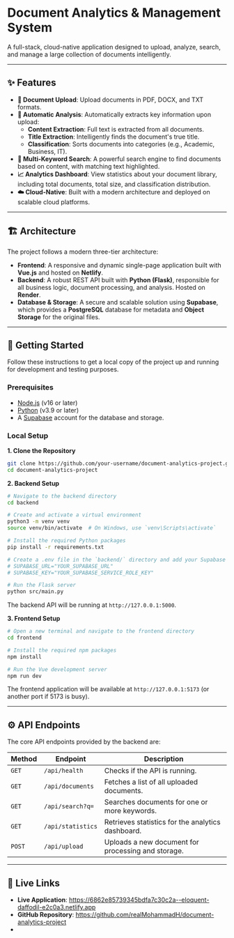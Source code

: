 # Document Analytics & Management System

A full-stack, cloud-native application designed to upload, analyze, search, and manage a large collection of documents intelligently.

---

## ✨ Features

- **📄 Document Upload**: Upload documents in PDF, DOCX, and TXT formats.
- **🧠 Automatic Analysis**: Automatically extracts key information upon upload:
  - **Content Extraction**: Full text is extracted from all documents.
  - **Title Extraction**: Intelligently finds the document's true title.
  - **Classification**: Sorts documents into categories (e.g., Academic, Business, IT).
- **🚀 Multi-Keyword Search**: A powerful search engine to find documents based on content, with matching text highlighted.
- **📈 Analytics Dashboard**: View statistics about your document library, including total documents, total size, and classification distribution.
- **☁️ Cloud-Native**: Built with a modern architecture and deployed on scalable cloud platforms.

---

## 🏗️ Architecture

The project follows a modern three-tier architecture:

- **Frontend**: A responsive and dynamic single-page application built with **Vue.js** and hosted on **Netlify**.
- **Backend**: A robust REST API built with **Python (Flask)**, responsible for all business logic, document processing, and analysis. Hosted on **Render**.
- **Database & Storage**: A secure and scalable solution using **Supabase**, which provides a **PostgreSQL** database for metadata and **Object Storage** for the original files.

---

## 🚀 Getting Started

Follow these instructions to get a local copy of the project up and running for development and testing purposes.

### Prerequisites

- [Node.js](https://nodejs.org/) (v16 or later)
- [Python](https://www.python.org/) (v3.9 or later)
- A [Supabase](https://supabase.com/) account for the database and storage.

### Local Setup

**1. Clone the Repository**

```bash
git clone https://github.com/your-username/document-analytics-project.git
cd document-analytics-project
```

**2. Backend Setup**

```bash
# Navigate to the backend directory
cd backend

# Create and activate a virtual environment
python3 -m venv venv
source venv/bin/activate  # On Windows, use `venv\Scripts\activate`

# Install the required Python packages
pip install -r requirements.txt

# Create a .env file in the `backend/` directory and add your Supabase credentials:
# SUPABASE_URL="YOUR_SUPABASE_URL"
# SUPABASE_KEY="YOUR_SUPABASE_SERVICE_ROLE_KEY"

# Run the Flask server
python src/main.py
```
The backend API will be running at `http://127.0.0.1:5000`.

**3. Frontend Setup**

```bash
# Open a new terminal and navigate to the frontend directory
cd frontend

# Install the required npm packages
npm install

# Run the Vue development server
npm run dev
```
The frontend application will be available at `http://127.0.0.1:5173` (or another port if 5173 is busy).

---

## ⚙️ API Endpoints

The core API endpoints provided by the backend are:

| Method | Endpoint              | Description                                        |
|--------|-----------------------|----------------------------------------------------|
| `GET`  | `/api/health`         | Checks if the API is running.                      |
| `GET`  | `/api/documents`      | Fetches a list of all uploaded documents.          |
| `GET`  | `/api/search?q=`      | Searches documents for one or more keywords.       |
| `GET`  | `/api/statistics`     | Retrieves statistics for the analytics dashboard.  |
| `POST` | `/api/upload`         | Uploads a new document for processing and storage. |

---

## 🔗 Live Links

- **Live Application**: https://6862e85739345bdfa7c30c2a--eloquent-daffodil-e2c0a3.netlify.app
- **GitHub Repository**: https://github.com/realMohammadH/document-analytics-project
-  
